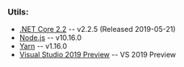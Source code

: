 ### Utils:
* [.NET Core 2.2](https://dotnet.microsoft.com/download/thank-you/dotnet-sdk-2.2.300-windows-x64-installer) -- v2.2.5 (Released 2019-05-21)
* [Node.js](https://nodejs.org/dist/v10.16.0/node-v10.16.0-x64.msi) -- v10.16.0
* [Yarn](https://yarnpkg.com/en/docs/install#windows-stable) -- v1.16.0
* [Visual Studio 2019 Preview](https://visualstudio.microsoft.com/ru/thank-you-downloading-visual-studio/?ch=pre&sku=community&rel=16&utm_medium=microsoft&utm_source=docs.microsoft.com&utm_campaign=download+from+relnotes&utm_content=vs2019preview+button&rr=https%3A%2F%2Fdocs.microsoft.com%2Fru-ru%2Fvisualstudio%2Freleases%2F2019%2Frelease-notes-preview) -- VS 2019 Preview